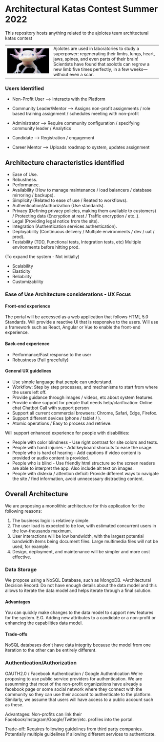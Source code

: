 # Architectural Katas Contest Summer 2022
This repository hosts anything related to the ajolotes team architectural katas contest
<table>
<tr>
<td width="30%">
<img src="axolotl.jpg" alt="axolotl, our team´s mascot" width="200"/>
</td>
<td>
Ajolotes are used in laboratories to study a superpower: regenerating their limbs, lungs, heart, jaws, spines, and even parts of their brain! Scientists have found that axolotls can regrow a new limb five times perfectly, in a few weeks—without even a scar.
</td>
</tr>
</table>

### Users Identified

* Non-Profit User --> Interacts with the Platform
* Community Leader/Mentor --> Assigns non-profit assignments / role based training assignment / schedules meeting with non-profit

* Administrator --> Require community configuration / specifying community leader / Analytics
* Candidate --> Registration / engagement
* Career Mentor --> Uploads roadmap to system, updates assignment

## Architecture characteristics identified

- Ease of Use.
- Robustness.
- Performance.
- Availability (How to manage maintenance / load balancers / database mirroring / backups).
- Simplicity (Related to ease of use / Reated to workflows).
- Authentication/Authorization (Use standards).
- Privacy (Defining privacy policies, making them available to customers) / Protecting data (Encryption at rest / Traffic encryption / etc..).
- Legal (Providing legal notice from the site).
- Integration (Authentication services authentication).
- Deployability (Continuous delivery / Multiple environments / dev / uat / prod).
- Testability (TDD, Functional tests, Integration tests, etc) Multiple environments before hitting prod.

(To expand the system - Not initially)
- Scalability 
- Elasticity
- Reliability
- Customizability 


### Ease of Use Architecture considerations - UX Focus

#### Front-end experience

The portal will be accessed as a web application that follows HTML 5.0 Standards. Will provide a reactive UI that is responsive to the users. Will use a framework such as React, Angular or Vue to enable the front-end experience.



#### Back-end experience

- Performance/Fast response to the user
- Robustness (Fail gracefully)


#### General UX guidelines

* Use simple language that people can understand.
* Workflow: Step by step processes, and mechanisms to start from where the users left off.
* Provide guidance through images / videos, etc about system features.
* Provide online support for people that needs help/clarification:
        Online chat
        Chatbot
        Call with support person
* Support all current commercial browsers: Chrome, Safari, Edge, Firefox.
* Support different devices (phone / tablet / ).
* Atomic operations / Easy to process and retrieve.


 Will support enhanced experience for people with disabilities:
* People with color blindness - Use right contrast for site colors and texts.
* People with hand injuries - Add keyboard shorcuts to ease the usage.
* People who is hard of hearing - Add captions if video content is provided or audio content is provided.
* People who is blind - Use friendly html structure so the screen readers are able to interpret the app. Also include alt text on images. 
* People with dislexia / attention deficit: Provide different ways to navigate the site / find information, avoid unnecessary distracting content.


## Overall Architecture

We are proposing a monolithic architecture for this application for the following reasons:
1. The business logic is relatively simple. 
2. The user load is expected to be low, with estimated concurrent users in the low-thousands maximum.
3. User interactions will be low bandwidth, with the largest potential bandwidth items being document files. Large multimedia files will not be used, for example.
4. Design, deployment, and maintenance will be simpler and more cost effective.

### Data Storage

We propose using a NoSQL Database, such as MongoDB. 
*Architectural Decision Record: Do not have enough details about the data model and this allows to iterate the data model and helps iterate through a final solution. 

#### Advantages

You can quickly make changes to the data model to support new features for the system. E.G. Adding new attributes to a candidate or a non-profit or enhancing the capabilities data model.


#### Trade-offs

NoSQL databases don't have data integrity because the model from one iteration to the other can be entirely different.


### Authentication/Authorization

OAUTH2.0 / Facebook Authentication / Google Authentication
We're proposing to use public service providers for authentication. We are assumming that most of the non-profit organizations have already a facebook page or some social network where they connect with the community so they can use their account to authenticate to the platform. Similarly, we assume that users will have access to a public account such as these.

Advantages: Non-profits can link their Facebook/Instagram/Google/Twitter/etc. profiles into the portal.

Trade-off: Requires following guidelines from third party companies. Potentially multiple guidelines if allowing different services to authenticate.

